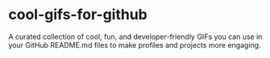 # cool-gifs-for-github
A curated collection of cool, fun, and developer-friendly GIFs you can use in your GitHub README.md files to make profiles and projects more engaging.
